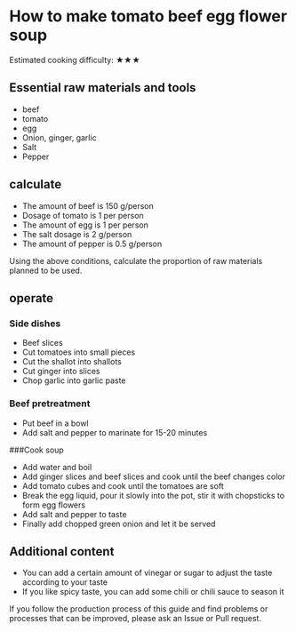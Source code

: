 # How to make tomato beef egg flower soup

Estimated cooking difficulty: ★★★

## Essential raw materials and tools

- beef
- tomato
- egg
- Onion, ginger, garlic
- Salt
- Pepper

## calculate

- The amount of beef is 150 g/person
- Dosage of tomato is 1 per person
- The amount of egg is 1 per person
- The salt dosage is 2 g/person
- The amount of pepper is 0.5 g/person

Using the above conditions, calculate the proportion of raw materials planned to be used.

## operate

### Side dishes

- Beef slices
- Cut tomatoes into small pieces
- Cut the shallot into shallots
- Cut ginger into slices
- Chop garlic into garlic paste

### Beef pretreatment

- Put beef in a bowl
- Add salt and pepper to marinate for 15-20 minutes

###Cook soup

- Add water and boil
- Add ginger slices and beef slices and cook until the beef changes color
- Add tomato cubes and cook until the tomatoes are soft
- Break the egg liquid, pour it slowly into the pot, stir it with chopsticks to form egg flowers
- Add salt and pepper to taste
- Finally add chopped green onion and let it be served

## Additional content

- You can add a certain amount of vinegar or sugar to adjust the taste according to your taste
- If you like spicy taste, you can add some chili or chili sauce to season it

If you follow the production process of this guide and find problems or processes that can be improved, please ask an Issue or Pull request.